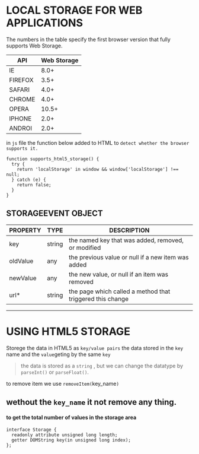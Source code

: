 #  LOCAL STORAGE FOR WEB APPLICATIONS

The numbers in the table specify the first browser version that fully supports Web Storage.

|      API           |            Web Storage       |
|--------------------|------------------------------|
|       IE           |         8.0+                 |
|	FIREFOX	         |         	3.5+                |
|    SAFARI          |         	4.0+                |
|    CHROME          |          4.0+                |
|    OPERA	         |      	10.5+               |
|    IPHONE          |          2.0+                |
|	ANDROI           |       	2.0+                |



in `js` file the function below added to HTML to `detect whether the browser supports it.` 

```
function supports_html5_storage() {
  try {
    return 'localStorage' in window && window['localStorage'] !== null;
  } catch (e) {
    return false;
  }
}
```

## STORAGEEVENT OBJECT



|      PROPERTY         |	TYPE	   |       DESCRIPTION                                             |
|-----------------------|--------------|---------------------------------------------------------------|
|          key	        |    string	   |     the named key that was added, removed, or modified        |
|oldValue	            |  any         |   the previous value  or null if a new item was added         |
|  newValue             |	any	       |     the new value, or null if an item was removed             |
|      url*	            |   string     |	the page which called a method that triggered this change  |


------------------------------

# USING HTML5 STORAGE

Storege the data in HTML5 as `key/value pairs`  the data stored in the `key` name and the `value`geting by the  same `key` 

> the data is stored as a `string` , but we can change the datatype by `parseInt()` or `parseFloat()`.

to remove item we use  `removeItem(`key_name`)`

wethout the `key_name` it not remove any thing.
-----------------------------------

#### to get the total number of values in the storage area 
```
interface Storage {
  readonly attribute unsigned long length;
  getter DOMString key(in unsigned long index);
};
```